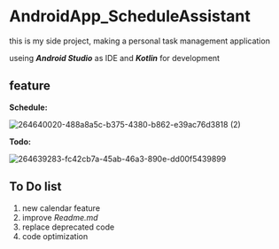 # AndroidApp_ScheduleAssistant
this is my side project, making a personal task management application

useing ***Android Studio*** as IDE and ***Kotlin*** for development

feature
---
**Schedule:**

![264640020-488a8a5c-b375-4380-b862-e39ac76d3818 (2)](https://github.com/ChicoChen/AndroidApp_ScheduleAssistant/assets/107322822/22a3f57c-8945-4015-ba95-fd4f16f74a6b)

**Todo:**

![264639283-fc42cb7a-45ab-46a3-890e-dd00f5439899](https://github.com/ChicoChen/AndroidApp_ScheduleAssistant/assets/107322822/9dad3bff-fe39-4346-97ab-2a1661d852ee)

To Do list
---
1. new calendar feature
2. improve *Readme.md*
3. replace deprecated code
4. code optimization
   
